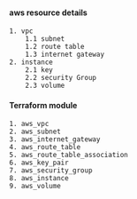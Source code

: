 #### aws resource details

    1. vpc
        1.1 subnet
        1.2 route table
        1.3 internet gateway
    2. instance
        2.1 key 
        2.2 security Group
        2.3 volume 

#### Terraform module

    1. aws_vpc
    2. aws_subnet
    3. aws_internet_gateway
    4. aws_route_table
    5. aws_route_table_association
    6. aws_key_pair
    7. aws_security_group
    8. aws_instance
    9. aws_volume